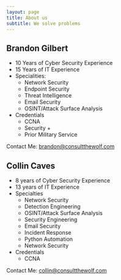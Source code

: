 ```yaml
---
layout: page
title: About us
subtitle: We solve problems
---
```


## Brandon Gilbert

- 10 Years of Cyber Security Experience
- 15 Years of IT Experience
- Specialities:
  - Network Security
  - Endpoint Security
  - Threat Intelligence
  - Email Security
  - OSINT/Attack Surface Analysis
- Credentials
  - CCNA
  - Security +
  - Prior Military Service

Contact Me: brandon@consultthewolf.com


## Collin Caves

-  8 years of Cyber Security Experience
-  13 years of IT Experience
-  Specialties
    - Network Security
    - Detection Engineering
    - OSINT/Attack Surface Analysis
    - Security Engineering
    - Email Security
    - Incident Response
    - Python Automation
    - Network Security
- Credentials
  - CCNA

Contact Me: collin@consultthewolf.com
